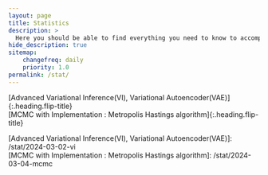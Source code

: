 ```yaml
---
layout: page
title: Statistics
description: >
  Here you should be able to find everything you need to know to accomplish the most common tasks when blogging with Hydejack.
hide_description: true
sitemap:
    changefreq: daily
    priority: 1.0
permalink: /stat/
---
```


[Advanced Variational Inference(VI), Variational Autoencoder(VAE)]{:.heading.flip-title} \
[MCMC with Implementation : Metropolis Hastings algorithm]{:.heading.flip-title}

[Advanced Variational Inference(VI), Variational Autoencoder(VAE)]: /stat/2024-03-02-vi \
[MCMC with Implementation : Metropolis Hastings algorithm]: /stat/2024-03-04-mcmc